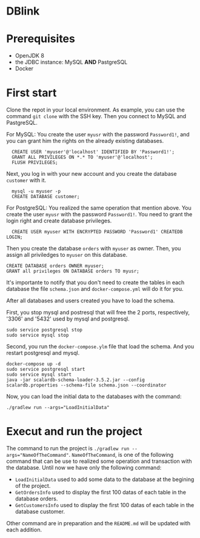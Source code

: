 # DBlink

# Prerequisites
- OpenJDK 8
- the JDBC instance: MySQL **AND** PastgreSQL
- Docker

# First start 
Clone the repot in your local environment. As example, you can use the command `git clone` with the SSH key. 
Then you connect to MySQL and PastgreSQL. 

For MySQL:
  You create the user `myusr` with the password `Password1!`, and you can grant him the rights on the already existing databases. 
```
  CREATE USER 'myuser'@'localhost' IDENTIFIED BY 'Password1!';
  GRANT ALL PRIVILEGES ON *.* TO 'myuser'@'localhost';
  FLUSH PRIVILEGES;
```
  Next, you log in with your new account and you create the database `customer` with it.
```
  mysql -u myuser -p
  CREATE DATABASE customer;
```
For PostgreSQL:
  You realized the same operation that mention above. You create the user `myusr` with the password `Password1!`. You need to grant the login right and create database privileges.
  ```
    CREATE USER myuser WITH ENCRYPTED PASSWORD 'Password1' CREATEDB LOGIN;
  ```
  Then you create the database `orders` with `myuser` as owner. Then, you assign all priviledges to `myuser` on this database.
  ```
  CREATE DATABASE orders OWNER myuser;
  GRANT all privileges ON DATABASE orders TO myusr;
  ```
 It's importante to notify that you don't need to create the tables in each database the file `schema.json` and `docker-compose.yml` will do it for you. 
 
 After all databases and users created you have to load the schema.
 
 First, you stop mysql and postresql that will free the 2 ports, respectively, '3306' and '5432' used by mysql and postgresql. 
 ```
 sudo service postgresql stop
 sudo service mysql stop
 ```
 Second, you run the `docker-compose.ylm` file that load the schema. And you restart postgresql and mysql.
 
 ```
 docker-compose up -d
 sudo service postgresql start
 sudo service mysql start
 java -jar scalardb-schema-loader-3.5.2.jar --config scalardb.properties --schema-file schema.json --coordinator
 ```
 Now, you can load the initial data to the databases with the command: 
 ```
 ./gradlew run --args="LoadInitialData"
 ```
 
 # Execut and run the project
 
 The command to run the project is `./gradlew run --args="NameOfTheCommand"`. `NameOfTheCommand`, is one of the following command that can be use to realized some operation and transaction with the database. Until now we have only the following command:
 - `LoadInitialData` used to add some data to the database at the begining of the project.
 - `GetOrdersInfo` used to display the first 100 datas of each table in the database orders.
 - `GetCustomersInfo` used to display the first 100 datas of each table in the database customer.
 
 Other command are in preparation and the `README.md` will be updated with each addition. 
